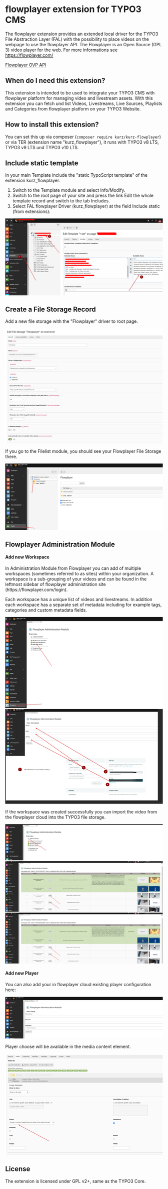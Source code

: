 # flowplayer extension for TYPO3 CMS


The flowplayer extension provides an extended local driver for the TYPO3 File Abstraction Layer (FAL) with the possibility to place videos on the webpage to use the flowplayer API.
The Flowplayer is an Open Source (GPL 3) video player for the web. For more informations see https://flowplayer.com/

[Flowplayer OVP API](https://flowplayer.com/developers/platform-api/api-reference-3.0)

## When do I need this extension?

This extension is intended to be used to integrate your TYPO3 CMS with flowplayer platform for managing video and livestream assets.
With this extension you can fetch und list Videos, Livestreams, Live Sources, Playlists and Categories from flowplayer platform on your TYPO3 Website.

## How to install this extension?

You can set this up via composer (`composer require kurz/kurz-flowplayer`) or via
TER (extension name "kurz_flowplayer"), it runs with TYPO3 v8 LTS, TYPO3 v9 LTS und TYPO3 v10 LTS.


## Include static template

In your main Template include the "static TypoScript template" of the extension kurz_flowplayer.</h4>
<ol>
  <li>Switch to the Template module and select Info/Modify.</li>
  <li>Switch to the root page of your site and press the link Edit the whole template record and switch to the tab Includes.</li>
  <li>Select FAL flowplayer Driver (kurz_flowplayer) at the field Include static (from extensions):</li>
</ol>
<div><img src="./Resources/Public/Images/img-include-ts.png"  alt="Include static template" /></div>

## Create a File Storage Record

Add a new file storage with the "Flowplayer" driver to root page.
<div><img src="./Resources/Public/Images/add_new_storage.png"  alt="Include static template" /></div>

If you go to the Filelist module, you should see your Flowplayer File Storage there.

<div><img src="./Resources/Public/Images/add_new_storage_2.png"  alt="Include static template" /></div>

## Flowplayer Administration Module

<h4>Add new Workspace</h4>
In Administration Module from Flowplayer you can add of multiple workspaces (sometimes referred to as sites) within your organization. A workspace is a sub-grouping of your videos and can be found in the leftmost sidebar of flowplayer administration site (https://flowplayer.com/login).

Each workspace has a unique list of videos and livestreams. In addition each workspace has a separate set of metadata including for example tags, categories and custom metadata fields. 

<div><img src="./Resources/Public/Images/add_new_workspace.png"  alt="add Workspace" /></div>
<div><img src="./Resources/Public/Images/flowplayer_api_key.png"  alt="add Workspace" /></div>

If the workspace was created successfully you can import the video from the flowplayer cloud into the TYPO3 file storage.

<div><img src="./Resources/Public/Images/import_flowplayer.png"  alt="import the video" /></div>
<div><img src="./Resources/Public/Images/import_flowplayer_2.png"  alt="import the video" /></div>
<div><img src="./Resources/Public/Images/import_flowplayer_2.png"  alt="import the video" /></div>


<h4>Add new Player</h4>

You can also add your in flowplayer cloud existing player configuration here:
<div><img src="./Resources/Public/Images/add_new_player.png"  alt="add Player" /></div>

Player choose will be available in the media content element.

<div><img src="./Resources/Public/Images/player.png"  alt="Player choose" /></div>

## License

The extension is licensed under GPL v2+, same as the TYPO3 Core.

